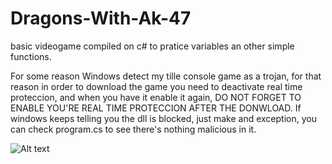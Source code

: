 # Dragons-With-Ak-47
basic videogame compiled on c# to pratice variables an other simple functions.

For some reason Windows detect my tille console game as a trojan, for that reason in order to download the game you need to deactivate real time proteccion, and when you have it enable it again, DO NOT FORGET TO ENABLE YOU'RE REAL TIME PROTECCION AFTER THE DONWLOAD.
If windows keeps telling you the dll is blocked, just make and exception, you can check program.cs to see there's nothing malicious in it.

![Alt text](https://media.discordapp.net/attachments/718629187006496888/1198638642927763556/image.png?ex=65bfa23a&is=65ad2d3a&hm=6cf3a3de0f6c1c3ec441b2debc0d08e479669b51af34b40ee7674fd6080f6c4a&=&format=webp&quality=lossless "a title")
